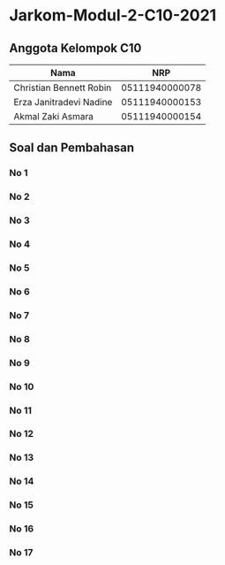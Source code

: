 # Jarkom-Modul-2-C10-2021

## Anggota Kelompok C10
| Nama | NRP |
| ------------- | ------------- |
| Christian Bennett Robin | 05111940000078  |
| Erza Janitradevi Nadine  | 05111940000153  |
| Akmal Zaki Asmara  | 05111940000154  |

## Soal dan Pembahasan
### No 1
### No 2
### No 3
### No 4
### No 5
### No 6
### No 7
### No 8
### No 9
### No 10
### No 11
### No 12
### No 13
### No 14
### No 15
### No 16
### No 17
